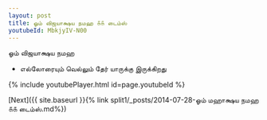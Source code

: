 ```yaml
---
layout: post
title: ஓம் விஜயாக்ஷய நமஹ ௧௧ டைம்ஸ்
youtubeId: MbkjyIV-N00
---
```

 
 
 ஓம் விஜயாக்ஷய நமஹ  
 
 -  எல்லோரையும் வெல்லும் தேர் யாருக்கு இருக்கிறது 
 
  
 
  
 
 
 
 
 
 


{% include youtubePlayer.html id=page.youtubeId %}
 
[Next]({{ site.baseurl }}{% link  split1/_posts/2014-07-28-ஓம் மஹாக்ஷய நமஹ ௧௧ டைம்ஸ்.md%})
 
